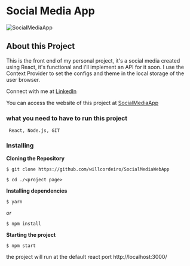 # Social Media App

![SocialMediaApp](https://user-images.githubusercontent.com/98745885/187312614-be3f4e89-516f-4efd-a1ca-80ef3ca663f2.png)

## About this Project
This is the front end of my personal project, it's a social media created using React, it's functional and i'll implement an API for it soon. I use the Context Provider to set the configs and theme in the local storage of the user browser.

Connect with me at [LinkedIn](https://www.linkedin.com/in/william-cordeiro-568229238/)

You can access the website of this project at [SocialMediaApp](https://www.linkedin.com/in/william-cordeiro-568229238/](https://willcordeiro.github.io/SocialMediaGhpages/))


### what you need to have to run this project

```
 React, Node.js, GIT
```

### Installing

**Cloning the Repository**

```
$ git clone https://github.com/willcordeiro/SocialMediaWebApp

$ cd ./<project page>
```

**Installing dependencies**

```
$ yarn
```

_or_

```
$ npm install
```

**Starting the project**

```
$ npm start
```

the project will run at the default react port http://localhost:3000/


